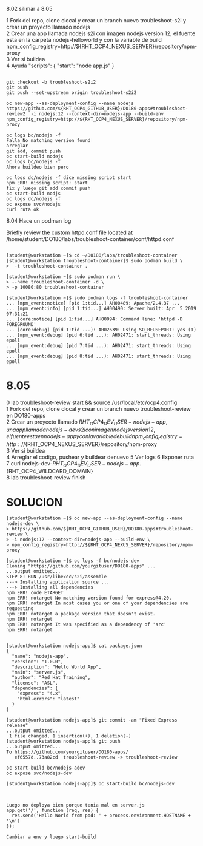 8.02 silimar a  8.05  

1 Fork del repo, clone clocal y crear un branch nuevo troubleshoot-s2i y crear un proyecto llamado nodejs  
2 Crear una app llamada nodejs s2i con imagen nodejs version 12, el fuente esta en la carpeta nodejs-helloworld  y con la variable de build npm_config_registry=http://${RHT_OCP4_NEXUS_SERVER}/repository/npm-proxy  
3 Ver si buildea  
4 Ayuda "scripts": { "start": "node app.js" }  

```

git checkout -b troubleshoot-s2i2
git push
git push --set-upstream origin troubleshoot-s2i2

oc new-app --as-deployment-config --name nodejs  https://github.com/${RHT_OCP4_GITHUB_USER}/DO180-apps#troubleshoot-review2  -i nodejs:12 --context-dir=nodejs-app --build-env  npm_config_registry=http://${RHT_OCP4_NEXUS_SERVER}/repository/npm-proxy

oc logs bc/nodejs -f
Falla No matching version found
arreglar
git add, commit push
oc start-build nodejs
oc logs bc/nodejs -f
Ahora buildeo bien pero 

oc logs dc/nodejs -f dice missing script start
npm ERR! missing script: start
fix y luego git add commit push
oc start-build nodjs
oc logs dc/nodejs -f
oc expose svc/nodejs
curl ruta ok
```



8.04 Hace un podman log 

Briefly review the custom httpd.conf file located at /home/student/DO180/labs/troubleshoot-container/conf/httpd.conf

```

[student@workstation ~]$ cd ~/DO180/labs/troubleshoot-container
[student@workstation troubleshoot-container]$ sudo podman build \
>  -t troubleshoot-container .

[student@workstation ~]$ sudo podman run \
> --name troubleshoot-container -d \
> -p 10080:80 troubleshoot-container

[student@workstation ~]$ sudo podman logs -f troubleshoot-container
... [mpm_event:notice] [pid 1:tid...] AH00489: Apache/2.4.37 ...
... [mpm_event:info] [pid 1:tid...] AH00490: Server built: Apr  5 2019 07:31:21
... [core:notice] [pid 1:tid...] AH00094: Command line: 'httpd -D FOREGROUND'
... [core:debug] [pid 1:tid ...): AH02639: Using SO_REUSEPORT: yes (1)
... [mpm_event:debug] [pid 6:tid ...): AH02471: start_threads: Using epoll
... [mpm_event:debug] [pid 7:tid ...): AH02471: start_threads: Using epoll
... [mpm_event:debug] [pid 8:tid ...): AH02471: start_threads: Using epoll
```







# 8.05
0 lab troubleshoot-review start  && source /usr/local/etc/ocp4.config  
1 Fork del repo, clone clocal y crear un branch nuevo  troubleshoot-review en DO180-apps  
2 Crear un proyecto llamado ${RHT_OCP4_DEV_USER}-nodejs-app, una app llamada nodejs-dev s2i con imagen nodejs version 12, el fuente esta en nodejs-app y con la variable de build npm_config_registry=http://${RHT_OCP4_NEXUS_SERVER}/repository/npm-proxy  
3 Ver si buildea  
4 Arreglar el codigo, pushear y buildear denuevo
5 Ver logs
6 Exponer ruta
7 curl nodejs-dev-${RHT_OCP4_DEV_USER}-nodejs-app.${RHT_OCP4_WILDCARD_DOMAIN}  
8 lab troubleshoot-review finish  









# SOLUCION
```
[student@workstation ~]$ oc new-app --as-deployment-config --name nodejs-dev \
> https://github.com/${RHT_OCP4_GITHUB_USER}/DO180-apps#troubleshoot-review \
> -i nodejs:12 --context-dir=nodejs-app --build-env \
> npm_config_registry=http://${RHT_OCP4_NEXUS_SERVER}/repository/npm-proxy

[student@workstation ~]$ oc logs -f bc/nodejs-dev
Cloning "https://github.com/yourgituser/DO180-apps" ...
...output omitted...
STEP 8: RUN /usr/libexec/s2i/assemble
---> Installing application source ...
---> Installing all dependencies
npm ERR! code ETARGET
npm ERR! notarget No matching version found for express@4.20.
npm ERR! notarget In most cases you or one of your dependencies are requesting
npm ERR! notarget a package version that doesn't exist.
npm ERR! notarget
npm ERR! notarget It was specified as a dependency of 'src'
npm ERR! notarget


[student@workstation nodejs-app]$ cat package.json
{
  "name": "nodejs-app",
  "version": "1.0.0",
  "description": "Hello World App",
  "main": "server.js",
  "author": "Red Hat Training",
  "license": "ASL",
  "dependencies": {
    "express": "4.x",
    "html-errors": "latest"
  }
}

[student@workstation nodejs-app]$ git commit -am "Fixed Express release"
...output omitted...
 1 file changed, 1 insertion(+), 1 deletion(-)
[student@workstation nodejs-app]$ git push
...output omitted...
To https://github.com/yourgituser/DO180-apps/
   ef6557d..73a82cd  troubleshoot-review -> troubleshoot-review

oc start-build bc/nodejs-adev
oc expose svc/nodejs-dev

[student@workstation nodejs-app]$ oc start-build bc/nodejs-dev



Luego no deploya bien porque tenia mal en server.js
app.get('/', function (req, res) {
  res.send('Hello World from pod: ' + process.environment.HOSTNAME + '\n')
});

Cambiar a env y luego start-build
```
